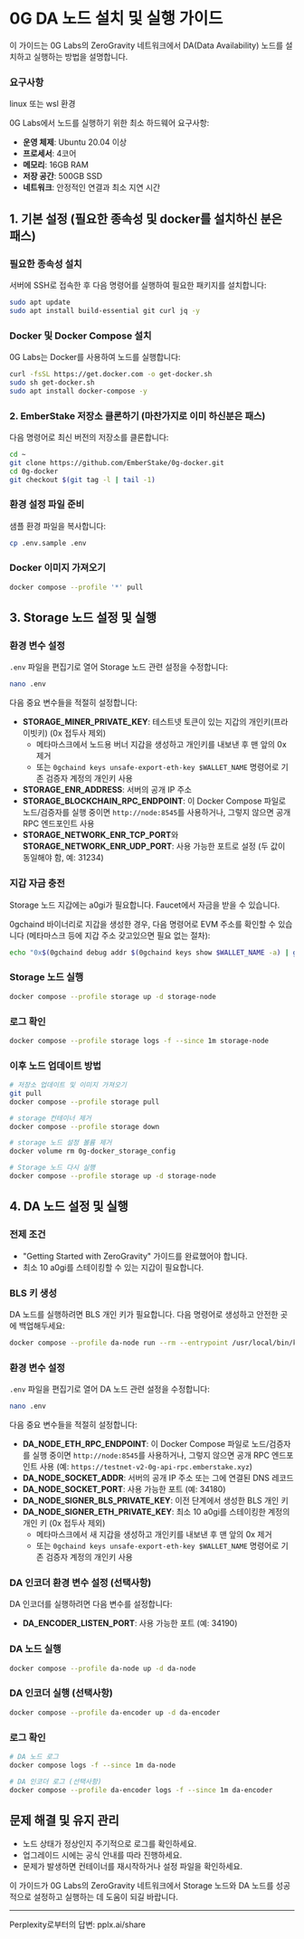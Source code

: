 # 0G DA 노드 설치 및 실행 가이드

이 가이드는 0G Labs의 ZeroGravity 네트워크에서 DA(Data Availability) 노드를 설치하고 실행하는 방법을 설명합니다.

### 요구사항

linux 또는 wsl 환경

0G Labs에서 노드를 실행하기 위한 최소 하드웨어 요구사항:

- **운영 체제**: Ubuntu 20.04 이상
- **프로세서**: 4코어
- **메모리**: 16GB RAM
- **저장 공간**: 500GB SSD
- **네트워크**: 안정적인 연결과 최소 지연 시간

## 1. 기본 설정 (필요한 종속성 및 docker를 설치하신 분은 패스)

### 필요한 종속성 설치

서버에 SSH로 접속한 후 다음 명령어를 실행하여 필요한 패키지를 설치합니다:

```bash
sudo apt update
sudo apt install build-essential git curl jq -y
```

### Docker 및 Docker Compose 설치

0G Labs는 Docker를 사용하여 노드를 실행합니다:

```bash
curl -fsSL https://get.docker.com -o get-docker.sh
sudo sh get-docker.sh
sudo apt install docker-compose -y
```

### 2. EmberStake 저장소 클론하기 (마찬가지로 이미 하신분은 패스)

다음 명령어로 최신 버전의 저장소를 클론합니다:

```bash
cd ~
git clone https://github.com/EmberStake/0g-docker.git
cd 0g-docker
git checkout $(git tag -l | tail -1)
```

### 환경 설정 파일 준비

샘플 환경 파일을 복사합니다:

```bash
cp .env.sample .env
```

### Docker 이미지 가져오기

```bash
docker compose --profile '*' pull
```

## 3. Storage 노드 설정 및 실행


### 환경 변수 설정

`.env` 파일을 편집기로 열어 Storage 노드 관련 설정을 수정합니다:

```bash
nano .env
```

다음 중요 변수들을 적절히 설정합니다:

- **STORAGE_MINER_PRIVATE_KEY**: 테스트넷 토큰이 있는 지갑의 개인키(프라이빗키) (0x 접두사 제외)
  - 메타마스크에서 노드용 버너 지갑을 생성하고 개인키를 내보낸 후 맨 앞의 0x 제거
  - 또는 `0gchaind keys unsafe-export-eth-key $WALLET_NAME` 명령어로 기존 검증자 계정의 개인키 사용
- **STORAGE_ENR_ADDRESS**: 서버의 공개 IP 주소
- **STORAGE_BLOCKCHAIN_RPC_ENDPOINT**: 이 Docker Compose 파일로 노드/검증자를 실행 중이면 `http://node:8545`를 사용하거나, 그렇지 않으면 공개 RPC 엔드포인트 사용
- **STORAGE_NETWORK_ENR_TCP_PORT**와 **STORAGE_NETWORK_ENR_UDP_PORT**: 사용 가능한 포트로 설정 (두 값이 동일해야 함, 예: 31234)

### 지갑 자금 충전

Storage 노드 지갑에는 a0gi가 필요합니다. Faucet에서 자금을 받을 수 있습니다.

0gchaind 바이너리로 지갑을 생성한 경우, 다음 명령어로 EVM 주소를 확인할 수 있습니다 (메타마스크 등에 지갑 주소 갖고있으면 필요 없는 절차):

```bash
echo "0x$(0gchaind debug addr $(0gchaind keys show $WALLET_NAME -a) | grep hex | awk '{print $3}')"
```

### Storage 노드 실행

```bash
docker compose --profile storage up -d storage-node
```

### 로그 확인

```bash
docker compose --profile storage logs -f --since 1m storage-node
```

### 이후 노드 업데이트 방법

```bash
# 저장소 업데이트 및 이미지 가져오기
git pull
docker compose --profile storage pull

# storage 컨테이너 제거
docker compose --profile storage down

# storage 노드 설정 볼륨 제거
docker volume rm 0g-docker_storage_config

# Storage 노드 다시 실행
docker compose --profile storage up -d storage-node
```

## 4. DA 노드 설정 및 실행

### 전제 조건

- "Getting Started with ZeroGravity" 가이드를 완료했어야 합니다.
- 최소 10 a0gi를 스테이킹할 수 있는 지갑이 필요합니다.

### BLS 키 생성

DA 노드를 실행하려면 BLS 개인 키가 필요합니다. 다음 명령어로 생성하고 안전한 곳에 백업해두세요:

```bash
docker compose --profile da-node run --rm --entrypoint /usr/local/bin/key-gen da-node
```

### 환경 변수 설정

`.env` 파일을 편집기로 열어 DA 노드 관련 설정을 수정합니다:

```bash
nano .env
```

다음 중요 변수들을 적절히 설정합니다:

- **DA_NODE_ETH_RPC_ENDPOINT**: 이 Docker Compose 파일로 노드/검증자를 실행 중이면 `http://node:8545`를 사용하거나, 그렇지 않으면 공개 RPC 엔드포인트 사용 (예: `https://testnet-v2-0g-api-rpc.emberstake.xyz`)
- **DA_NODE_SOCKET_ADDR**: 서버의 공개 IP 주소 또는 그에 연결된 DNS 레코드
- **DA_NODE_SOCKET_PORT**: 사용 가능한 포트 (예: 34180)
- **DA_NODE_SIGNER_BLS_PRIVATE_KEY**: 이전 단계에서 생성한 BLS 개인 키
- **DA_NODE_SIGNER_ETH_PRIVATE_KEY**: 최소 10 a0gi를 스테이킹한 계정의 개인 키 (0x 접두사 제외)
  - 메타마스크에서 새 지갑을 생성하고 개인키를 내보낸 후 맨 앞의 0x 제거
  - 또는 `0gchaind keys unsafe-export-eth-key $WALLET_NAME` 명령어로 기존 검증자 계정의 개인키 사용

### DA 인코더 환경 변수 설정 (선택사항)

DA 인코더를 실행하려면 다음 변수를 설정합니다:

- **DA_ENCODER_LISTEN_PORT**: 사용 가능한 포트 (예: 34190)

### DA 노드 실행

```bash
docker compose --profile da-node up -d da-node
```

### DA 인코더 실행 (선택사항)

```bash
docker compose --profile da-encoder up -d da-encoder
```

### 로그 확인

```bash
# DA 노드 로그
docker compose logs -f --since 1m da-node

# DA 인코더 로그 (선택사항)
docker compose --profile da-encoder logs -f --since 1m da-encoder
```

## 문제 해결 및 유지 관리

- 노드 상태가 정상인지 주기적으로 로그를 확인하세요.
- 업그레이드 시에는 공식 안내를 따라 진행하세요.
- 문제가 발생하면 컨테이너를 재시작하거나 설정 파일을 확인하세요.

이 가이드가 0G Labs의 ZeroGravity 네트워크에서 Storage 노드와 DA 노드를 성공적으로 설정하고 실행하는 데 도움이 되길 바랍니다.

---
Perplexity로부터의 답변: pplx.ai/share
